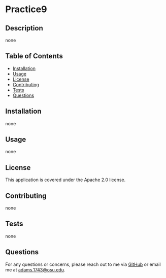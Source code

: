 # Practice9

## Description
none

## Table of Contents
- [Installation](#installation)
- [Usage](#usage)
- [License](#license)
- [Contributing](#contributing)
- [Tests](#tests)
- [Questions](#questions)

## Installation
none

## Usage
none

## License
This application is covered under the Apache 2.0 license.

## Contributing
none

## Tests
none

## Questions
For any questions or concerns, please reach out to me via [GitHub](https://github.com/dadams11) or email me at adams.1743@osu.edu.
